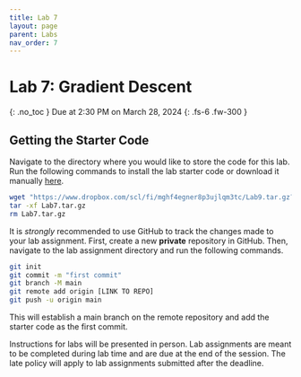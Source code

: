 ```yaml
---
title: Lab 7
layout: page
parent: Labs
nav_order: 7
---
```


# Lab 7: Gradient Descent

{: .no_toc }
Due at 2:30 PM on March 28, 2024
{: .fs-6 .fw-300 }

## Getting the Starter Code

Navigate to the directory where you would like to store the code for this lab. Run the following commands to install the lab starter code or download it manually [here](https://www.dropbox.com/scl/fi/mghf4egner8p3ujlqm3tc/Lab9.tar.gz?rlkey=ih10mb6nhawsnlq8qz1ptd2sh&st=t1z9vu81&dl=0).

```bash
wget "https://www.dropbox.com/scl/fi/mghf4egner8p3ujlqm3tc/Lab9.tar.gz?rlkey=ih10mb6nhawsnlq8qz1ptd2sh&st=t1z9vu81&dl=0" -O Lab7.tar.gz
tar -xf Lab7.tar.gz
rm Lab7.tar.gz
```

It is _strongly_ recommended to use GitHub to track the changes made to your lab assignment. First, create a new **private** repository in GitHub. Then, navigate to the lab assignment directory and run the following commands.

```bash
git init
git commit -m "first commit"
git branch -M main
git remote add origin [LINK TO REPO]
git push -u origin main
```

This will establish a main branch on the remote repository and add the starter code as the first commit.

Instructions for labs will be presented in person. Lab assignments are meant to be completed during lab time and are due at the end of the session. The late policy will apply to lab assignments submitted after the deadline.
